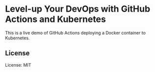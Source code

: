 Level-up Your DevOps with GitHub Actions and Kubernetes
=======================================================

This is a live demo of GitHub Actions deploying a Docker container to Kubernetes.

License
-------

License: MIT

